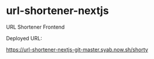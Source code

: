 # url-shortener-nextjs
URL Shortener Frontend


Deployed URL:

https://url-shortener-nextjs-git-master.syab.now.sh/shorty